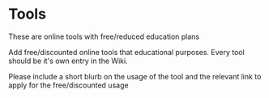 # Tools
These are online tools with free/reduced education plans

Add free/discounted online tools that educational purposes. 
Every tool should be it's own entry in the Wiki.

Please include a short blurb on the usage of the tool and the relevant link to apply for the free/discounted usage
